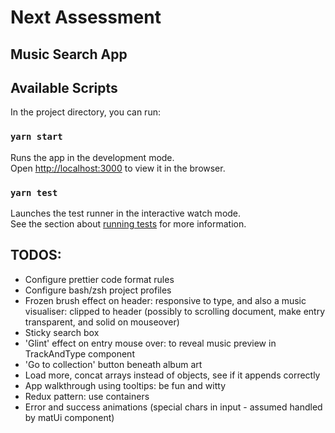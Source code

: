 # Next Assessment
## Music Search App

## Available Scripts

In the project directory, you can run:

### `yarn start`

Runs the app in the development mode.<br />
Open [http://localhost:3000](http://localhost:3000) to view it in the browser.

### `yarn test`

Launches the test runner in the interactive watch mode.<br />
See the section about [running tests](https://facebook.github.io/create-react-app/docs/running-tests) for more information.

## TODOS:
- Configure prettier code format rules
- Configure bash/zsh project profiles
- Frozen brush effect on header: responsive to type, and also a music visualiser: clipped to header (possibly to scrolling document, make entry transparent, and solid on mouseover)
- Sticky search box
- 'Glint' effect on entry mouse over: to reveal music preview in TrackAndType component
- 'Go to collection' button beneath album art
- Load more, concat arrays instead of objects, see if it appends correctly
- App walkthrough using tooltips: be fun and witty
- Redux pattern: use containers
- Error and success animations (special chars in input - assumed handled by matUi component)
